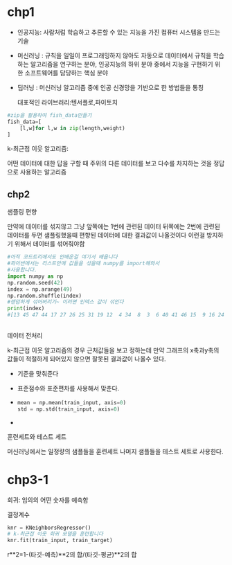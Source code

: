 # chp1

- 인공지능: 사람처럼 학습하고 추론할 수 있는 지능을 가진 컴퓨터 시스템을 만드는 기술

- 머신러닝 : 규칙을 일일이 프로그래밍하지 않아도 자동으로 데이터에서 규칙을 학습하는 알고리즘을 연구하는 분야, 인공지능의 하위 분야 중에서 지능을 구현하기 위한 소프트웨어를 담당하는 핵심 분야

- 딥러닝 : 머신러닝 알고리즘 중에 인공 신경망을 기반으로 한 방법들을 통칭

  대표적인 라이브러리:텐서플로,파이토치

```python
#zip을 활용하여 fish_data만들기
fish_data=[
    [l,w]for l,w in zip(length,weight)
]
```

k-최근접 이웃 알고리즘:

어떤 데이터에 대한 답을 구할 때 주위의 다른 데이터를 보고 다수를 차지하는 것을 정답으로 사용하는 알고리즘

## chp2

샘플링 편향

만약에 데이터를 섞지않고 그냥 앞쪽에는 1번에 관련된 데이터 뒤쪽에는 2번에 관련된 데이터를 두면 샘플링했을때 편향된 데이터에 대한 결과값이 나올것이다 이런걸 방지하기 위해서 데이터를 섞어줘야함

```python
#아직 코드트리에서도 안배운걸 여기서 배웁니다
#파이썬에서는 리스트안에 값들을 섞을때 numpy를 import해와서
#사용합니다. 
import numpy as np
np.random.seed(42)
index = np.arange(49)
np.random.shuffle(index)
#랜덤하게 섞어버리기~ 이러면 인덱스 값이 섞인다
print(index)
#[13 45 47 44 17 27 26 25 31 19 12  4 34  8  3  6 40 41 46 15  9 16 24 33~~]
 
```

데이터 전처리 

k-최근접 이웃 알고리즘의 경우 근처값들을 보고 정하는데 만약 그래프의 x축과y축의 값들이 적절하게 되어있지 않으면 잘못된 결과값이 나올수 있다.

- 기준을 맞춰준다

- 표준점수와 표준편차를 사용해서 맞춘다.

- ```python
  mean = np.mean(train_input, axis=0)
  std = np.std(train_input, axis=0)
  ```

- 

훈련세트와 테스트 세트

머신러닝에서는 일정량의 샘플들을 훈련세트 나머지 샘플들을 테스트 세트로 사용한다.

# chp3-1

회귀: 임의의 어떤 숫자를 예측함

결정계수

```python
knr = KNeighborsRegressor()
# k-최근접 이웃 회귀 모델을 훈련합니다
knr.fit(train_input, train_target)
```

r**2=1-(타깃-예측)**2의 합/(타깃-평균)**2의 합






